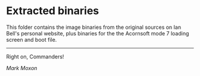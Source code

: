 # Extracted binaries

This folder contains the image binaries from the original sources on Ian Bell's personal website, plus binaries for the the Acornsoft mode 7 loading screen and boot file.

---

Right on, Commanders!

_Mark Moxon_